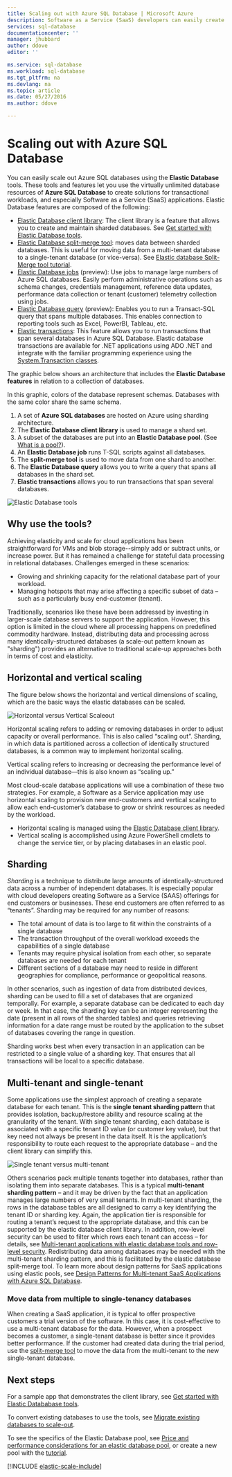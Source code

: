 ```yaml
---
title: Scaling out with Azure SQL Database | Microsoft Azure
description: Software as a Service (SaaS) developers can easily create elastic, scalable databases in the cloud using these tools
services: sql-database
documentationcenter: ''
manager: jhubbard
author: ddove
editor: ''

ms.service: sql-database
ms.workload: sql-database
ms.tgt_pltfrm: na
ms.devlang: na
ms.topic: article
ms.date: 05/27/2016
ms.author: ddove

---
```

# Scaling out with Azure SQL Database
You can easily scale out Azure SQL databases using the **Elastic Database** tools. These tools and features let you use the virtually unlimited database resources of **Azure SQL Database** to create solutions for transactional workloads, and especially Software as a Service (SaaS) applications. Elastic Database features are composed of the following:

* [Elastic Database client library](sql-database-elastic-database-client-library.md): The client library is a feature that allows you to create and maintain sharded databases.  See [Get started with Elastic Database tools](sql-database-elastic-scale-get-started.md).
* [Elastic Database split-merge tool](sql-database-elastic-scale-overview-split-and-merge.md): moves data between sharded databases. This is useful for moving data from a multi-tenant database to a single-tenant database (or vice-versa). See [Elastic database Split-Merge tool tutorial](sql-database-elastic-scale-configure-deploy-split-and-merge.md).
* [Elastic Database jobs](sql-database-elastic-jobs-overview.md) (preview): Use jobs to manage large numbers of Azure SQL databases. Easily perform administrative operations such as schema changes, credentials management, reference data updates, performance data collection or tenant (customer) telemetry collection using jobs.
* [Elastic Database query](sql-database-elastic-query-overview.md) (preview): Enables you to run a Transact-SQL query that spans multiple databases. This enables connection to reporting tools such as Excel, PowerBI, Tableau, etc.
* [Elastic transactions](sql-database-elastic-transactions-overview.md): This feature allows you to run transactions that span several databases in Azure SQL Database. Elastic database transactions are available for .NET applications using ADO .NET and integrate with the familiar programming experience using the [System.Transaction classes](https://msdn.microsoft.com/library/system.transactions.aspx).

The graphic below shows an architecture that includes the **Elastic Database features** in relation to a collection of databases.

In this graphic, colors of the database represent schemas. Databases with the same color share the same schema.

1. A set of **Azure SQL databases** are hosted on Azure using sharding architecture.
2. The **Elastic Database client library** is used to manage a shard set.
3. A subset of the databases are put into an **Elastic Database pool**. (See [What is a pool?](sql-database-elastic-pool.md)).
4. An **Elastic Database job** runs T-SQL scripts against all databases.
5. The **split-merge tool** is used to move data from one shard to another.
6. The **Elastic Database query** allows you to write a query that spans all databases in the shard set.
7. **Elastic transactions** allows you to run transactions that span several databases. 

![Elastic Database tools](./media/sql-database-elastic-scale-introduction/tools.png)

## Why use the tools?
Achieving elasticity and scale for cloud applications has been straightforward for VMs and blob storage--simply add or subtract units, or increase power. But it has remained a challenge for stateful data processing in relational databases. Challenges emerged in these scenarios:

* Growing and shrinking capacity for the relational database part of your workload.
* Managing hotspots that may arise affecting a specific subset of data – such as a particularly busy end-customer (tenant).

Traditionally, scenarios like these have been addressed by investing in larger-scale database servers to support the application. However, this option is limited in the cloud where all processing happens on predefined commodity hardware. Instead, distributing data and processing across many identically-structured databases (a scale-out pattern known as "sharding") provides an alternative to traditional scale-up approaches both in terms of cost and elasticity.

## Horizontal and vertical scaling
The figure below shows the horizontal and vertical dimensions of scaling, which are the basic ways the elastic databases can be scaled.

![Horizontal versus Vertical Scaleout](./media/sql-database-elastic-scale-introduction/h_versus_vert.png)

Horizontal scaling refers to adding or removing databases in order to adjust capacity or overall performance. This is also called “scaling out”. Sharding, in which data is partitioned across a collection of identically structured databases, is a common way to implement horizontal scaling.  

Vertical scaling refers to increasing or decreasing the performance level of an individual database—this is also known as “scaling up.”

Most cloud-scale database applications will use a combination of these two strategies. For example, a Software as a Service application may use horizontal scaling to provision new end-customers and vertical scaling to allow each end-customer’s database to grow or shrink resources as needed by the workload.

* Horizontal scaling is managed using the [Elastic Database client library](sql-database-elastic-database-client-library.md).
* Vertical scaling is accomplished using Azure PowerShell cmdlets to change the service tier, or by placing databases in an elastic pool.

## Sharding
*Sharding* is a technique to distribute large amounts of identically-structured data across a number of independent databases. It is especially popular with cloud developers creating Software as a Service (SAAS) offerings for end customers or businesses. These end customers are often referred to as “tenants”. Sharding may be required for any number of reasons:  

* The total amount of data is too large to fit within the constraints of a single database
* The transaction throughput of the overall workload exceeds the capabilities of a single database
* Tenants may require physical isolation from each other, so separate databases are needed for each tenant
* Different sections of a database may need to reside in different geographies for compliance, performance or geopolitical reasons.

In other scenarios, such as ingestion of data from distributed devices, sharding can be used to fill a set of databases that are organized temporally. For example, a separate database can be dedicated to each day or week. In that case, the sharding key can be an integer representing the date (present in all rows of the sharded tables) and queries retrieving information for a date range must be routed by the application to the subset of databases covering the range in question.

Sharding works best when every transaction in an application can be restricted to a single value of a sharding key. That ensures that all transactions will be local to a specific database.

## Multi-tenant and single-tenant
Some applications use the simplest approach of creating a separate database for each tenant. This is the **single tenant sharding pattern** that provides isolation, backup/restore ability and resource scaling at the granularity of the tenant. With single tenant sharding, each database is associated with a specific tenant ID value (or customer key value), but that key need not always be present in the data itself. It is the application’s responsibility to route each request to the appropriate database – and the client library can simplify this.

![Single tenant versus multi-tenant](./media/sql-database-elastic-scale-introduction/single_v_multi_tenant.png)

Others scenarios pack multiple tenants together into databases, rather than isolating them into separate databases. This is a typical **multi-tenant sharding pattern** – and it may be driven by the fact that an application manages large numbers of very small tenants. In multi-tenant sharding, the rows in the database tables are all designed to carry a key identifying the tenant ID or sharding key. Again, the application tier is responsible for routing a tenant’s request to the appropriate database, and this can be supported by the elastic database client library. In addition, row-level security can be used to filter which rows each tenant can access – for details, see [Multi-tenant applications with elastic database tools and row-level security](sql-database-elastic-tools-multi-tenant-row-level-security.md). Redistributing data among databases may be needed with the multi-tenant sharding pattern, and this is facilitated by the elastic database split-merge tool. To learn more about design patterns for SaaS applications using elastic pools, see [Design Patterns for Multi-tenant SaaS Applications with Azure SQL Database](sql-database-design-patterns-multi-tenancy-saas-applications.md).

### Move data from multiple to single-tenancy databases
When creating a SaaS application, it is typical to offer prospective customers a trial version of the software. In this case, it is cost-effective to use a multi-tenant database for the data. However, when a prospect becomes a customer, a single-tenant database is better since it provides better performance. If the customer had created data during the trial period, use the [split-merge tool](sql-database-elastic-scale-overview-split-and-merge.md) to move the data from the multi-tenant to the new single-tenant database.

## Next steps
For a sample app that demonstrates the client library, see [Get started with Elastic Datababase tools](sql-database-elastic-scale-get-started.md).

To convert existing databases to use the tools, see [Migrate existing databases to scale-out](sql-database-elastic-convert-to-use-elastic-tools.md).

To see the specifics of the Elastic Database pool, see [Price and performance considerations for an elastic database pool](sql-database-elastic-pool-guidance.md), or create a new pool with the [tutorial](sql-database-elastic-pool-create-portal.md).  

[!INCLUDE [elastic-scale-include](../../includes/elastic-scale-include.md)]

<!--Anchors-->
<!--Image references-->
[1]:./media/sql-database-elastic-scale-introduction/tools.png
[2]:./media/sql-database-elastic-scale-introduction/h_versus_vert.png
[3]:./media/sql-database-elastic-scale-introduction/overview.png
[4]:./media/sql-database-elastic-scale-introduction/single_v_multi_tenant.png


